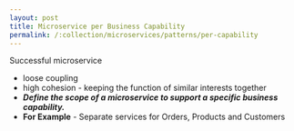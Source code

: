 ```yaml
---
layout: post
title: Microservice per Business Capability
permalink: /:collection/microservices/patterns/per-capability
---
```


Successful microservice
- loose coupling
- high cohesion - keeping the function of similar interests together
- ***Define the scope of a microservice to support a specific business capability.***
- **For Example** - Separate services for Orders, Products and Customers
